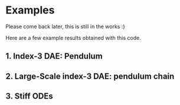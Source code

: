 # Examples

Please come back later, this is still in the works :)

Here are a few example results obtained with this code.

## 1. Index-3 DAE: Pendulum

## 2. Large-Scale index-3 DAE: pendulum chain

## 3. Stiff ODEs
